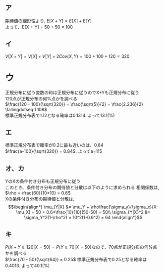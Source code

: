 ## ア
期待値の線形性より, $E[X+Y] = E[X] + E[Y]$  
よって、E[X + Y] = 50 + 50 = 100

## イ
$V[X + Y] = V[X] + V[Y] + 2Cov(X, Y) = 100 + 100 + 120 = 320$

# ウ
正規分布に従う変数の和は正規分布に従うのでX+Yも正規分布に従う  
120点が正規分布の何%点かを調べる  
$\frac{120 - 100}{\sqrt{320}} = \frac{\sqrt{5}}{2} = \frac{2.236}{2} \fallingdotseq 1.108$  
標準正規分布表で1.12となる確率は0.1314. よって13.1(%)

## エ
標準正規分布表で確率が0.2に最も近いのは、0.84  
$\frac{a-100}{\sqrt{320}} = 0.84$. よってa=115

## オ、カ
YのXの条件付き分布も正規分布に従う  
このとき、条件付き分布の期待値と分散は以下のように求められる
相関係数は, $\rho = \frac{60}{10*10} = 0.6$  
Xの条件付き分布の期待値と分散は,
$$\begin{align*}
\mu_{Y|X} &= \mu_Y + \rho\frac{\sigma_y}{\sigma_x}(X-\mu_X) = 50 + 0.6*\frac{10}{10}(50-50) = 50\\
\sigma_{Y|X}^2 &= \sigma_Y^2(1-\rho^2) = 10^2(1-0.6^2) = 64
\end{align*}$$

## キ
$P(X+Y\ge120|X=50) = P(Y\ge70|X=50)$なので、70点が正規分布の何%点かを調べる  
$\frac{70 - 50}{\sqrt{64}} =  0.25$
標準正規分布表で0.25となる確率は0.4013. よって40.1(%)
